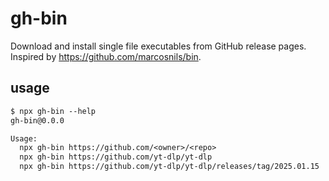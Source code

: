 # gh-bin

Download and install single file executables from GitHub release pages. Inspired by https://github.com/marcosnils/bin.


## usage

<!--
%template-input-start:help%

```txt
$ npx gh-bin --help
{%shell node ./bin/cli.js --help %}
```

%template-input-end:help%
-->

<!-- %template-output-start:help% -->

```txt
$ npx gh-bin --help
gh-bin@0.0.0

Usage:
  npx gh-bin https://github.com/<owner>/<repo>
  npx gh-bin https://github.com/yt-dlp/yt-dlp
  npx gh-bin https://github.com/yt-dlp/yt-dlp/releases/tag/2025.01.15
```

<!-- %template-output-end:help% -->
